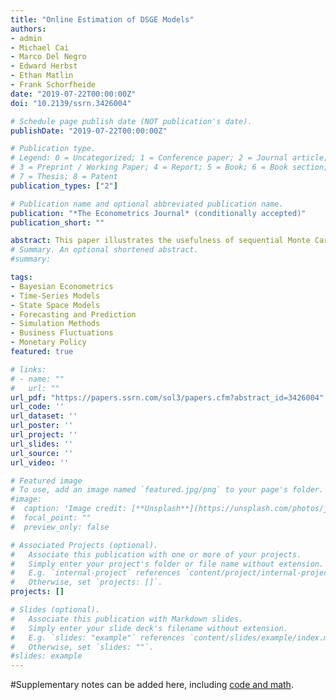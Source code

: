 ```yaml
---
title: "Online Estimation of DSGE Models"
authors:
- admin
- Michael Cai
- Marco Del Negro
- Edward Herbst
- Ethan Matlin
- Frank Schorfheide
date: "2019-07-22T00:00:00Z"
doi: "10.2139/ssrn.3426004"

# Schedule page publish date (NOT publication's date).
publishDate: "2019-07-22T00:00:00Z"

# Publication type.
# Legend: 0 = Uncategorized; 1 = Conference paper; 2 = Journal article;
# 3 = Preprint / Working Paper; 4 = Report; 5 = Book; 6 = Book section;
# 7 = Thesis; 8 = Patent
publication_types: ["2"]

# Publication name and optional abbreviated publication name.
publication: "*The Econometrics Journal* (conditionally accepted)"
publication_short: ""

abstract: This paper illustrates the usefulness of sequential Monte Carlo (SMC) methods in approximating DSGE model posterior distributions. We show how the tempering schedule can be chosen adaptively, explore the benefits of an SMC variant we devise termed generalized tempering for "online" estimation, and provide examples of multimodal posteriors well-captured by SMC methods. We then use our online estimation technique to compute pseudo-out-of-sample density forecasts of DSGE models with and without financial frictions, documenting the benefits of conditioning DSGE model forecasts on nowcasts of macroeconomic variables and interest rate expectations. We also study whether the predictive ability of DSGE models changes when we adopt priors substantially looser than commonly adopted in the literature.
# Summary. An optional shortened abstract.
#summary: 

tags:
- Bayesian Econometrics
- Time-Series Models
- State Space Models
- Forecasting and Prediction
- Simulation Methods
- Business Fluctuations
- Monetary Policy
featured: true

# links:
# - name: ""
#   url: ""
url_pdf: "https://papers.ssrn.com/sol3/papers.cfm?abstract_id=3426004"
url_code: ''
url_dataset: ''
url_poster: ''
url_project: ''
url_slides: ''
url_source: ''
url_video: ''

# Featured image
# To use, add an image named `featured.jpg/png` to your page's folder. 
#image:
#  caption: 'Image credit: [**Unsplash**](https://unsplash.com/photos/jdD8gXaTZsc)'
#  focal_point: ""
#  preview_only: false

# Associated Projects (optional).
#   Associate this publication with one or more of your projects.
#   Simply enter your project's folder or file name without extension.
#   E.g. `internal-project` references `content/project/internal-project/index.md`.
#   Otherwise, set `projects: []`.
projects: []

# Slides (optional).
#   Associate this publication with Markdown slides.
#   Simply enter your slide deck's filename without extension.
#   E.g. `slides: "example"` references `content/slides/example/index.md`.
#   Otherwise, set `slides: ""`.
#slides: example
---
```



#Supplementary notes can be added here, including [code and math](https://sourcethemes.com/academic/docs/writing-markdown-latex/).